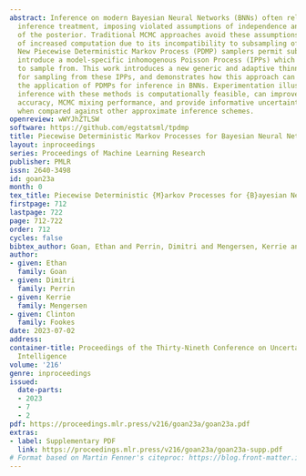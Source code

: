 ```yaml
---
abstract: Inference on modern Bayesian Neural Networks (BNNs) often relies on a variational
  inference treatment, imposing violated assumptions of independence and the form
  of the posterior. Traditional MCMC approaches avoid these assumptions at the cost
  of increased computation due to its incompatibility to subsampling of the likelihood.
  New Piecewise Deterministic Markov Process (PDMP) samplers permit subsampling, though
  introduce a model-specific inhomogenous Poisson Process (IPPs) which is difficult
  to sample from. This work introduces a new generic and adaptive thinning scheme
  for sampling from these IPPs, and demonstrates how this approach can accelerate
  the application of PDMPs for inference in BNNs. Experimentation illustrates how
  inference with these methods is computationally feasible, can improve predictive
  accuracy, MCMC mixing performance, and provide informative uncertainty measurements
  when compared against other approximate inference schemes.
openreview: wWYJhZTLSW
software: https://github.com/egstatsml/tpdmp
title: Piecewise Deterministic Markov Processes for Bayesian Neural Networks
layout: inproceedings
series: Proceedings of Machine Learning Research
publisher: PMLR
issn: 2640-3498
id: goan23a
month: 0
tex_title: Piecewise Deterministic {M}arkov Processes for {B}ayesian Neural Networks
firstpage: 712
lastpage: 722
page: 712-722
order: 712
cycles: false
bibtex_author: Goan, Ethan and Perrin, Dimitri and Mengersen, Kerrie and Fookes, Clinton
author:
- given: Ethan
  family: Goan
- given: Dimitri
  family: Perrin
- given: Kerrie
  family: Mengersen
- given: Clinton
  family: Fookes
date: 2023-07-02
address:
container-title: Proceedings of the Thirty-Nineth Conference on Uncertainty in Artificial
  Intelligence
volume: '216'
genre: inproceedings
issued:
  date-parts:
  - 2023
  - 7
  - 2
pdf: https://proceedings.mlr.press/v216/goan23a/goan23a.pdf
extras:
- label: Supplementary PDF
  link: https://proceedings.mlr.press/v216/goan23a/goan23a-supp.pdf
# Format based on Martin Fenner's citeproc: https://blog.front-matter.io/posts/citeproc-yaml-for-bibliographies/
---
```

